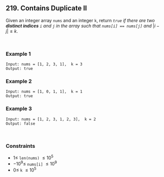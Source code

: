 ## 219. Contains Duplicate II

Given an integer array `nums` and an integer `k`, return _`true` if there are two **distinct indices** `i` and `j` in the array such that `nums[i] == nums[j]` and_ $|i - j| \leqslant k$.

<br>

### Example 1

```
Input: nums = [1, 2, 3, 1],  k = 3
Output: true
```

### Example 2

```
Input: nums = [1, 0, 1, 1],  k = 1
Output: true
```

### Example 3

```
Input: nums = [1, 2, 3, 1, 2, 3],  k = 2
Output: false
```

<br>

### Constraints

- $1 \leqslant$ `len(nums)` $\leqslant 10^5$
- $-10^9 \leqslant$ `nums[i]` $\leqslant 10^9$
- $0 \leqslant$ `k` $\leqslant 10^5$
